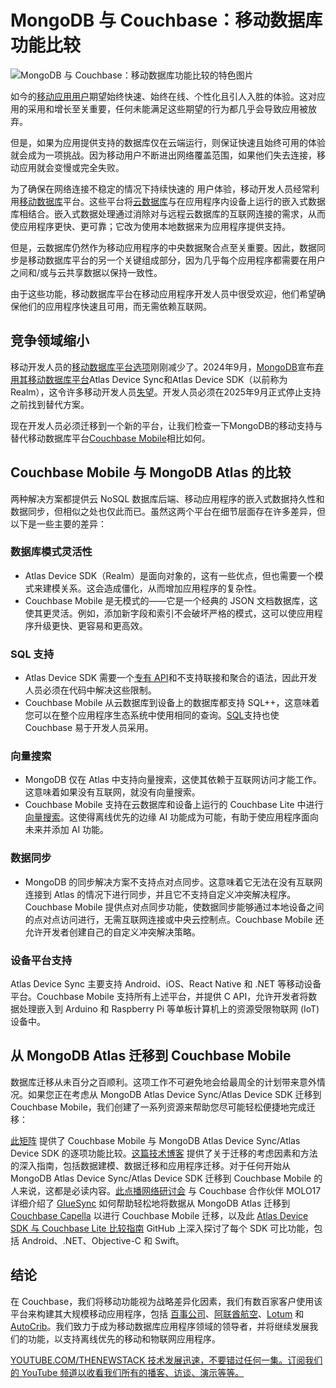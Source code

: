 # MongoDB 与 Couchbase：移动数据库功能比较

![MongoDB 与 Couchbase：移动数据库功能比较的特色图片](https://cdn.thenewstack.io/media/2024/11/1d98f281-mongodb-vs-couchbase-features-1024x576.jpg)

如今的[移动应用用户](https://thenewstack.io/unlock-hyper-personalization-with-ai-driven-adaptive-apps)期望始终快速、始终在线、个性化且引人入胜的体验。这对应用的采用和增长至关重要，任何未能满足这些期望的行为都几乎会导致应用被放弃。

但是，如果为应用提供支持的数据库仅在云端运行，则保证快速且始终可用的体验就会成为一项挑战。因为移动用户不断进出网络覆盖范围，如果他们失去连接，移动应用就会变慢或完全失败。

为了确保在网络连接不稳定的情况下持续快速的 用户体验，移动开发人员经常利用[移动数据库](https://thenewstack.io/why-you-need-a-mobile-database/)平台。这些平台将[云数据库](https://thenewstack.io/how-cloud-databases-have-evolved-for-the-ai-era)与在应用程序内设备上运行的嵌入式数据库相结合。嵌入式数据处理通过消除对与远程云数据库的互联网连接的需求，从而使应用程序更快、更可靠；它改为使用本地数据来为应用程序提供支持。

但是，云数据库仍然作为移动应用程序的中央数据聚合点至关重要。因此，数据同步是移动数据库平台的另一个关键组成部分，因为几乎每个应用程序都需要在用户之间和/或与云共享数据以保持一致性。

由于这些功能，移动数据库平台在移动应用程序开发人员中很受欢迎，他们希望确保他们的应用程序快速且可用，而无需依赖互联网。

## 竞争领域缩小

移动开发人员的[移动数据库平台选项](https://www.couchbase.com/content/c/how-to-choose-a-mobi?x=9xr1sL)刚刚减少了。2024年9月，[MongoDB](https://www.mongodb.com/cloud/atlas/?utm_content=inline+mention)宣布[弃用其移动数据库平台](https://thenewstack.io/mongodb-8-goes-hard-on-time-series-data-horizontal-scaling/)Atlas Device Sync和Atlas Device SDK（以前称为Realm），这令许多移动开发人员[失望](https://www.mongodb.com/community/forums/t/device-sync-and-edge-server-are-deprecated/296035/6)。开发人员必须在2025年9月正式停止支持之前找到替代方案。

现在开发人员必须迁移到一个新的平台，让我们检查一下MongoDB的移动支持与替代移动数据库平台[Couchbase Mobile](https://www.couchbase.com/products/mobile/)相比如何。

## Couchbase Mobile 与 MongoDB Atlas 的比较

两种解决方案都提供云 NoSQL 数据库后端、移动应用程序的嵌入式数据持久性和数据同步，但相似之处也仅此而已。虽然这两个平台在细节层面存在许多差异，但以下是一些主要的差异：

### 数据库模式灵活性

- Atlas Device SDK（Realm）是面向对象的，这有一些优点，但也需要一个模式来建模关系。这会造成僵化，从而增加应用程序的复杂性。
- Couchbase Mobile 是无模式的——它是一个经典的 JSON 文档数据库，这使其更灵活。例如，添加新字段和索引不会破坏严格的模式，这可以使应用程序升级更快、更容易和更高效。

### SQL 支持

- Atlas Device SDK 需要一个[专有 API](https://roadmap.sh/api-design)和不支持联接和聚合的语法，因此开发人员必须在代码中解决这些限制。
- Couchbase Mobile 从云数据库到设备上的数据库都支持 SQL++，这意味着您可以在整个应用程序生态系统中使用相同的查询。[SQL](https://roadmap.sh/sql)支持也使 Couchbase 易于开发人员采用。

### 向量搜索

- MongoDB 仅在 Atlas 中支持向量搜索，这使其依赖于互联网访问才能工作。这意味着如果没有互联网，就没有向量搜索。
- Couchbase Mobile 支持在云数据库和设备上运行的 Couchbase Lite 中进行[向量搜索](https://thenewstack.io/the-dos-and-donts-of-implementing-effective-search)。这使得离线优先的边缘 AI 功能成为可能，有助于使应用程序面向未来并添加 AI 功能。

### 数据同步

- MongoDB 的同步解决方案不支持点对点同步。这意味着它无法在没有互联网连接到 Atlas 的情况下进行同步，并且它不支持自定义冲突解决程序。
Couchbase Mobile 提供点对点同步功能，使数据同步能够通过本地设备之间的点对点访问进行，无需互联网连接或中央云控制点。Couchbase Mobile 还允许开发者创建自己的自定义冲突解决策略。

### 设备平台支持

Atlas Device Sync 主要支持 Android、iOS、React Native 和 .NET 等移动设备平台。Couchbase Mobile 支持所有上述平台，并提供 C API，允许开发者将数据处理嵌入到 Arduino 和 Raspberry Pi 等单板计算机上的资源受限物联网 (IoT) 设备中。

## 从 MongoDB Atlas 迁移到 Couchbase Mobile

数据库迁移从未百分之百顺利。这项工作不可避免地会给最周全的计划带来意外情况。如果您正在考虑从 MongoDB Atlas Device Sync/Atlas Device SDK 迁移到 Couchbase Mobile，我们创建了一系列资源来帮助您尽可能轻松便捷地完成迁移：

[此矩阵](https://www.couchbase.com/comparing-couchbase-vs-mongodb-mobile/) 提供了 Couchbase Mobile 与 MongoDB Atlas Device Sync/Atlas Device SDK 的逐项功能比较。[这篇技术博客](https://www.couchbase.com/blog/migrate-mongodb-atlas-to-couchbase/) 提供了关于迁移的考虑因素和方法的深入指南，包括数据建模、数据迁移和应用程序迁移。对于任何开始从 MongoDB Atlas Device Sync/Atlas Device SDK 迁移到 Couchbase Mobile 的人来说，这都是必读内容。[此点播网络研讨会](https://youtu.be/1XoIgmc3_Rs?feature=shared) 与 Couchbase 合作伙伴 MOLO17 详细介绍了 [GlueSync](https://molo17.com/gluesync/) 如何帮助轻松地将数据从 MongoDB Atlas 迁移到 [Couchbase Capella](https://www.couchbase.com/products/capella/) 以进行 Couchbase Mobile 迁移，以及此 [Atlas Device SDK 与 Couchbase Lite 比较指南](https://github.com/couchbase-examples/atlas-device-sdk-cblite-compare) GitHub 上深入探讨了每个 SDK 可比功能，包括 Android、.NET、Objective-C 和 Swift。

## 结论

在 Couchbase，我们将移动功能视为战略差异化因素，我们有数百家客户使用该平台来构建其大规模移动应用程序，包括 [百事公司](https://www.couchbase.com/customers/pepsico/)、[阿联酋航空](https://www.youtube.com/watch?v=feADtbfndG4)、[Lotum](https://www.couchbase.com/customers/lotum/) 和 [AutoCrib](https://www.couchbase.com/customers/autocrib/)。我们致力于成为移动数据库应用程序领域的领导者，并将继续发展我们的功能，以支持离线优先的移动和物联网应用程序。

[YOUTUBE.COM/THENEWSTACK 技术发展迅速，不要错过任何一集。订阅我们的 YouTube 频道以收看我们所有的播客、访谈、演示等等。](https://youtube.com/thenewstack?sub_confirmation=1)